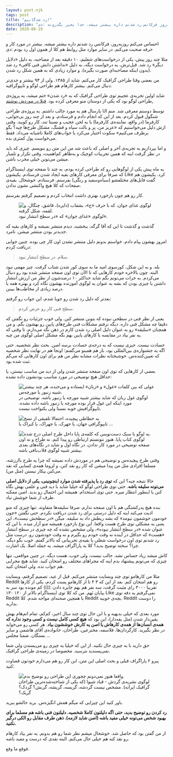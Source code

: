 ```yaml
---
layout: post.njk
tags: post
title: "رد شدگانیم!"
description: "روزبه‌روز فرکانس رد شدنم داره بیشتر میشه. خدا بخیر بگذرونه :دی"
date: 2020-06-19
---
```


احساس می‌کنم روزبه‌روز، فرکانس رد شدنم داره بیشتر میشه. بیشتر در مورد کار و حرفه صحبت می‌کنم. در سایر موارد مثل روابط هم کلا از همون اول رد بودم :دی

مثلا چند روز پیش، یکی از درخواست‌های شغلیم، ۱۰ دقیقه بعد از مصاحبه، به دلیل «دلایل دیگر» رد شد. قبل‌ترش، یه درخواست دیگه، به دلیل «نداشتن دانش فنی کافی» رد شد (بدون اینکه مصاحبه‌ای صورت بگیره). و موارد زیادی که به همین شکل رد شدن.

من بعضی وقتا طراحی گرافیک کار می‌کنم. شاید از ۱۳۸۵. ولی از ۹۳ بیشتر و جدی‌تر دنبال می‌کنم.
بیشتر کارهام هم طراحی لوگو و تایپوگرافیه.

شاید اولین تجربه‌ی عجیبم توی طراحی گرافیک که به «رد شدن» ختم میشد، یه پروژه‌ی طراحی لوگو بود که یکی از دوستان منو معرفی کرده بود.
<a href="/experience-1/">قبلا در موردش نوشتم.</a>

پارسال هم یه مورد جالب داشتم. یه پروژه‌ی طراحی UI توسط دوستم معرفی شد. منم شنگول قبول کردم. بعد از این که انجام دادم و فرستادم، و بعد از چند روز بی‌جوابی، کارفرما (در واقع، نماینده‌ی کارفرما) با یه لحن عجیب و نسبتا تند، کار رو کوبید. وقتی ازش دلیل می‌خواستیم که «عزیز من، پر و بالت سیاه و قشنگ، مشکل طرح‌ها چیه؟ بگو برطرف می‌کنیم» سکوت اختیار می‌کرد یا جواب‌های کاملا ناشیانه می‌داد. فقط می‌خواست پول کمتری بده.

و اما بپردازیم به تجربه‌ی آخر و اصلی که باعث شد من این متن رو بنویسم. چیزی که باید در نظر گرفت اینه که همین تجربیات کوچیک و به‌ظاهر کم‌اهمیت، وقتی تکرار و تلمبار میشن می‌تونن خیلی مخرب باشن.

یه ماه پیش یکی از لوگوهایی رو که طراحی کرده بودم، به چند تا صفحه توی اینستاگرام که صرفا برای معرفی کارهای بقیه ایجاد شدن فرستادم. یکیشون Like کرد. یکیشون هم گفت فایل‌های مختلفشو (سیاه‌وسفید و رنگی) بفرستم. فرستادم. خوشحال. بقیه‌ی صفحات که کلا هیچ واکنشی نشون ندادن.

کار رو هم چون بازخورد بهتری داشت انتخاب کردم و تصمیم گرفتم بفرستم.

<figure>
<img src="{{ website.assetsPath }}/images/content/javan-foods-logo.png"
  alt="لوگوی غذای جوان، که با حرف «ج»، بشقاب (دایره)، قاشق، چنگال، و لقمه، شکل گرفته.">
<figcaption>
لوگوی «غذای جوان» که «در سطح انتشار نبود».
</figcaption>
</figure>

گذشت و گذشت تا این که آقا گرگه، ببخشید، دیدم منتشر نمیشه و کارهای بقیه که جدیدتر بودن منتشر میشن. نامرد.

امروز بهشون پیام دادم. خواستم بدونم دلیل منتشر نشدن اون کار چی بوده. چنین جوابی دریافت کردم:

> سلام. در سطح انتشار نبود.

بله. و به این شکل، کورسوی امید ما به سوی کور شدن شتاب گرفت. چیز مهمی نبود البته. چون بالاخره خودم کارهایی که تا الآن توی اون صفحه منتشر شده بود رو دنبال می‌کردم. به جرات می‌تونم بگم شاید حداکثر ۱۰ درصدشون از نظر من ارزش انتشار داشتن یا چیزی بودن که بشه به عنوان یه لوگوی آموزنده بهشون نگاه کرد و بهتره همه یا درصد زیادی از مخاطب‌ها ببینن.

بعدتر که دلیل رد شدن رو جویا شدم، این جواب رو گرفتم:

> سطح فنی کار رو عرض کردم.

یعنی از نظر فنی در سطحی نبوده که بتونن منتشر کنن. ولی خوب جزئیات رو نگفتن که دقیقا چه مشکل فنی داره. دیگه نرفتم مشکلات فنی طرح‌های پایین رو بهشون بگم. و من همچنان «سلیقه» رو به عنوان دلیل اصلی رد شدن کارم در ذهن نگه می‌دارم، تا وقتی که یه نفر بیاد در مقایسه با کارهای پایین بهم بگه مشکل اصلی لوگوی من چیه.

حسادت نیست. جیزی نیست که به درجه‌ی حسادت برسه اصن. بحث نظر شخصیه. حتی اگه یه جشنواره‌ی بین‌المللی بود، باز هم همینو می‌گفتم؛ اونجا هم در نهایت نظر شخصیه که تعیین‌کننده‌س. خوشبختانه نظرات مشابه نظر من هم برای اون کارهایی که می‌گم ثبت شده بود.

بعضی از کارهایی که توی اون صفحه منتشر شدن ولی از دید من مناسب نیستن، یا حداقل هیچ توضیحی در مورد مناسب بودنشون داده نشده:

<figure>
<img src="{{ website.assetsPath }}/images/content/ghoole-zaban-by-mehdi-sadeghi-yekta.jpg"
  alt="غولی که بین کلمات «غول» و «زبان» ایستاده و می‌خنده، هر چند بیشتر شبیه زنبور یا مورچه‌س.">
<figcaption>
لوگوی غول زبان که شاید بیشتر شبیه مورچه یا زنبور باشه. توضیحی در مورد اینکه این غول قرار بوده مورچه یا زنبور باشه داده نشده. تایپوگرافیش خوبه نسبتا ولی یکنواخت نیست.
</figcaption>
</figure>

<figure>
<img src="{{ website.assetsPath }}/images/content/jahan-by-mohammad-hasan-nematian.jpg"
  alt="یه خطاطی پیچیده، احتمالا تلفیقی از نسخ">
<figcaption>
تایپوگرافی جهان، یا جهرک، یا جهراک، یا کبراک یا ...
</figcaption>
</figure>

<figure>
<img src="{{ website.assetsPath }}/images/content/paya-book-by-mahmood-karimpoor.jpg"
  alt="یه لوگو با سبک دست‌نویس که کلمه‌ی پایا داخل طرح اصلی درج شده.">
<figcaption>
لوگوی کتاب پایا. هنوز نتونستم ارتباطی رو پیدا کنم. نه طراح و نه اون صفحه توضیحی در مورد کار ندادن. در نگاه اول و شاید در نگاه‌های بعدی بیشتر شبیه لوگوی قلاب‌بافی باشه.
</figcaption>
</figure>

وقتی طرح پیچیده‌س و توضیحی هم در موردش داده نمیشه که چرا یه طرح باارزشه، مسلما افرادی مثل من پیدا میشن که کار رو نقد کنن، و لزوما همه‌ی کسایی که نقد می‌کنن بیکار نیستن (مثل من).

حالا نتیجه چیه؟ این که **توی رد یا پذیرفته شدن موارد اینچونینی، یکی از دلایل اصلی می‌تونه سلیقه باشه**. حتی توی طراحی لوگو که خیلیا شاید با دید فنی و علمی بهش نگاه کنن یا اینطور انتظار میره. حتی توی استخدام. همیشه این احتمال رو بدید. اصن ممکنه طرف از شما خوشش نیاد.

بنده هیچ پدرکشتگی هم با اون صفحه ندارم. صرفا سلیقه‌ها متفاوته. تنها چیزی که منو اذیت می‌کنه اینه که دلیل درستی برای رد شدن دریافت نکردم. حتی نگفتن «چون خودمون خوشمون نیومد» که بشه ربطش داد به سلیقه. میگن «در سطحش نیست»، این یعنی یه مشکلی توی طرح هست واقعا. این نوع بازخورد همیشه منو آزار میده. با این که عنوان شده «در سطح انتشار نبوده»، ولی مشخص نشده که چه چیزی در سطح انتشار «هست» که حداقل در آینده نه وقت خودم رو بگیرم و نه وقت خودشون رو. درست مثل رد شدنم توی اون درخواست شغلی یا بقیه‌ی تجربیاتی که بالاتر گفتم. خوب بگو دیگه. چرا؟ سخته توضیح بدید؟ کلا یه پاراگراف میشه. یه جمله اصلا. یک اشارت.

کاش میشد زیاد حساس نشد. جالب نیست، ولی خوب، هست دیگه. در چنین مواقعی، تنها چیزی که می‌تونم پیشنهاد بدم اینه که مجراهای مختلف رو امتحان کنید. شاید هیچ مجرایی هم جواب نده. ولی امتحان کنید.

مثلا من کارهامو توی چند وبسایت منتشر می‌کنم. قبل از عید، تصمیم گرفتم، وبسایت Reddit رو هم امتحان کنم. بعد از این که ۳ ۴ تا از کارهامو پست کردم، یکی از کارها تقریبا ۳۰۰۰ رای مثبت گرفت، سه نفر هم بهم جایزه دادن :)))) کم مونده بود سر به بیابان نَهم. من که کلا توی اینستاگرام بالاتر از ۱۲۰ ۱۳۰ Like نمی‌گرفتم یه دفه توی Reddit با همچین صحنه‌ای مواجه شدم. کلا Reddit بچه‌ی خوبیه. Reddit را دوست بدارید.

مورد بعدی که خیلی بدیهیه و با این حال توی چند سال اخیر، کم‌کم، تمام اتم‌هام بهش یقین‌دار شدن (مثل یقه‌دار)، این بود که **هیچ کسی کامل نیست و کسی وجود نداره که همه‌ی انسان‌ها از همه‌ی کارهاش یا اصن یه کارش خوششون بیاد**. هر کسی رو می‌خواید در نظر بگیرید. کارگردان‌ها، فلاسفه، مخترعین، طراحان، خانواده‌ی آقای هاشمی و سایر بستگان. ضمنا مجلس ...

حق دارید با یه چیزی حال نکنید. از این که خیلیا یه چیزی رو می‌پسندن ولی شما نمی‌پسندید نترسید. مخصوصا در زمینه‌ی طراحی گرافیک.

پیرو ۲ پاراگراف قبلی و بحث اصلی این متن، این کار رو هم می‌ذارم خودتون قضاوت کنید:

<figure>
<img src="{{ website.assetsPath }}/images/content/gardesh-by-ghobad-shiva.jpg"
  alt="واقعا هنوز نمی‌دونم چجوری این طراحی رو توضیح بدم.">
<figcaption>
لوگوی نشریه‌ی گردش - قباد شیوا (که یکی از شناخته‌شده‌ترین طراحان گرافیک ایرانه). مشخص نیست گردشه، گریسه، گریشه، گربش؟ گردک؟ گریک؟
</figcaption>
</figure>

باور کنید این چیزایی که میگم همش انگیزه‌س. برید حالشو ببرید.

**رد کردن رو توضیح بدید، حتی اگه دلیلتون کاملا شخصیه. دلیلتون فنی باشه هم مسلما برای بهبود شخص می‌تونه خیلی مفید باشه (اصن شاید لازمه). ذهن طرف مقابل رو الکی درگیر نکنید.**

از من گفتن بود که حاصل شد. خوشحال میشم نظر شما رو هم بدونم. یه نفر بیاد کارهام رو نقد کنه هم خیلی حال می‌کنم. البته نقدی که درست و مفید باشه.

فوقع ما وقع.